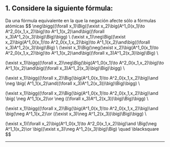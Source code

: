 ##  1. Considere la siguiente fórmula:

Da una fórmula equivalente en la que la negación afecte sólo a fórmulas atómicas
$$
\neg\bigg((\forall x_1)\Big((\exist x_2)\big(A^1_0(x_1)\to A^2_0(x_1,x_2)\big)\to A^1_1(x_2)\and\big((\forall x_3)A^1_2(x_3)\big)\Big)\bigg) \\
(\exist x_1)\neg\Big((\exist x_2)\big(A^1_0(x_1)\to A^2_0(x_1,x_2)\big)\to A^1_1(x_2)\and\big((\forall x_3)A^1_2(x_3)\big)\Big) \\
(\exist x_1)\Big(\neg(\exist x_2)\big(A^1_0(x_1)\to A^2_0(x_1,x_2)\big)\to A^1_1(x_2)\and\big((\forall x_3)A^1_2(x_3)\big)\Big) \\

(\exist x_1)\bigg((\forall x_2)\neg\Big(\big(A^1_0(x_1)\to A^2_0(x_1,x_2)\big)\to A^1_1(x_2)\and\big((\forall x_3)A^1_2(x_3)\big)\Big)\bigg) \\

(\exist x_1)\bigg((\forall x_2)\Big(\big(A^1_0(x_1)\to A^2_0(x_1,x_2)\big)\and \neg \big( A^1_1(x_2)\and((\forall x_3)A^1_2(x_3))\big)\Big)\bigg) \\

(\exist x_1)\bigg((\forall x_2)\Big(\big(A^1_0(x_1)\to A^2_0(x_1,x_2)\big)\and \big( \neg A^1_1(x_2)\or \neg ((\forall x_3)A^1_2(x_3))\big)\Big)\bigg) \\


(\exist x_1)\bigg((\forall x_2)\Big(\big(A^1_0(x_1)\to A^2_0(x_1,x_2)\big)\and \big(\neg  A^1_1(x_2)\or ((\exist x_3)\neg A^1_2(x_3))\big)\Big)\bigg) \\


(\exist x_1)(\forall x_2)\big(A^1_0(x_1)\to A^2_0(x_1,x_2)\big)\and \Big(\neg A^1_1(x_2)\or \big((\exist x_3)\neg A^1_2(x_3)\big)\Big) \quad \blacksquare
$$

***


